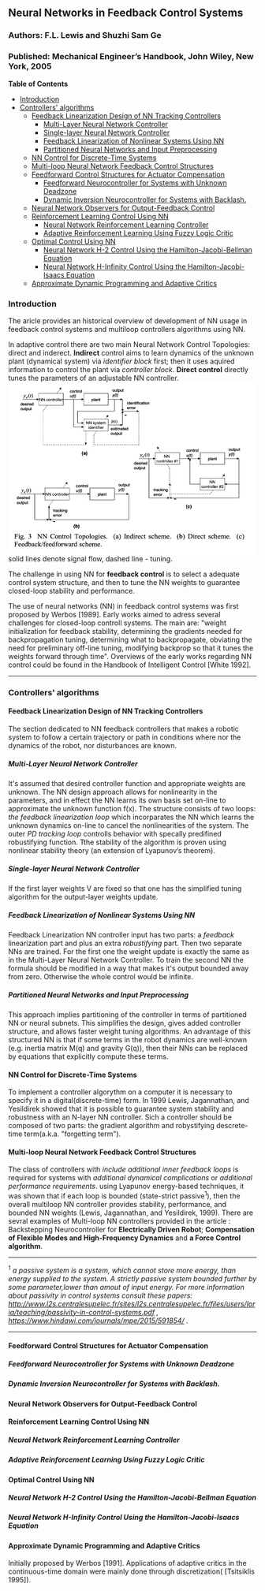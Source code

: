 
 ## __Neural Networks in Feedback Control Systems__
 ### Authors: F.L. Lewis and Shuzhi Sam Ge
 ### Published: Mechanical Engineer’s Handbook, John Wiley, New York, 2005


<!-- START doctoc generated TOC please keep comment here to allow auto update -->
<!-- DON'T EDIT THIS SECTION, INSTEAD RE-RUN doctoc TO UPDATE -->
**Table of Contents**  

- [Introduction](#introduction)
- [Controllers' algorithms](#controllers-algorithms)
  - [Feedback Linearization Design of NN Tracking Controllers](#feedback-linearization-design-of-nn-tracking-controllers)
    - [Multi-Layer Neural Network Controller](#multi-layer-neural-network-controller)
    - [Single-layer Neural Network Controller](#single-layer-neural-network-controller)
    - [Feedback Linearization of Nonlinear Systems Using NN](#feedback-linearization-of-nonlinear-systems-using-nn)
    - [Partitioned Neural Networks and Input Preprocessing](#partitioned-neural-networks-and-input-preprocessing)
  - [NN Control for Discrete-Time Systems](#nn-control-for-discrete-time-systems)
  - [Multi-loop Neural Network Feedback Control Structures](#multi-loop-neural-network-feedback-control-structures)
  - [Feedforward Control Structures for Actuator Compensation](#feedforward-control-structures-for-actuator-compensation)
    - [Feedforward Neurocontroller for Systems with Unknown Deadzone](#feedforward-neurocontroller-for-systems-with-unknown-deadzone)
    - [Dynamic Inversion Neurocontroller for Systems with Backlash.](#dynamic-inversion-neurocontroller-for-systems-with-backlash)
  - [Neural Network Observers for Output-Feedback Control](#neural-network-observers-for-output-feedback-control)
  - [Reinforcement Learning Control Using NN](#reinforcement-learning-control-using-nn)
    - [Neural Network Reinforcement Learning Controller](#neural-network-reinforcement-learning-controller)
    - [Adaptive Reinforcement Learning Using Fuzzy Logic Critic](#adaptive-reinforcement-learning-using-fuzzy-logic-critic)
  - [Optimal Control Using NN](#optimal-control-using-nn)
    - [Neural Network H-2 Control Using the Hamilton-Jacobi-Bellman Equation](#neural-network-h-2-control-using-the-hamilton-jacobi-bellman-equation)
    - [Neural Network H-Infinity Control Using the Hamilton-Jacobi-Isaacs Equation](#neural-network-h-infinity-control-using-the-hamilton-jacobi-isaacs-equation)
  - [Approximate Dynamic Programming and Adaptive Critics](#approximate-dynamic-programming-and-adaptive-critics)

<!-- END doctoc generated TOC please keep comment here to allow auto update -->



### Introduction
The aricle provides an historical overview of development of NN usage in feedback control systems and multiloop controllers algorithms using NN.


In adaptive control there are two main Neural Network Control Topologies: direct and inderect. __Indirect__ control aims to learn dynamics of the unknown plant (dynamical system) via *identifier block* first; then it uses aquired information to control the plant via *controller block*. __Direct control__ directly tunes the parameters of an adjustable NN controller. 
<img src="https://github.com/neuroinfo-os/CLCML/blob/master/docs/images/dir_indir_control.png" height="350px" width="500px" align="middle" /> solid lines denote signal flow, dashed line - tuning. </p>
 
The challenge in using NN for __feedback control__ is to select a adequate control system structure, and then to tune the NN weights to guarantee closed-loop stability and performance.


The use of neural networks (NN) in feedback control systems was first proposed by Werbos [1989]. Early works aimed to adress several challenges for closed-loop controll systems. The main are: "weight initialization for feedback stability, determining the gradients needed for backpropagation tuning, determining what to backpropagate, obviating the need for preliminary off-line tuning, modifying backprop so that it tunes the weights forward through time". Overviews of the early works regarding NN control could be found in the Handbook of Intelligent Control [White 1992]. 

------------------------------------------------------------
### Controllers' algorithms

#### Feedback Linearization Design of NN Tracking Controllers
The section dedicated to  NN feedback controllers that  makes a robotic system to follow a certain trajectory or path in conditions where nor the dynamics of the robot, nor disturbances are known.

##### Multi-Layer Neural Network Controller
It's assumed that desired controller function and appropriate weights are unknown. 
The NN design approach allows for nonlinearity in the parameters, and in effect the NN learns its own basis set on-line to approximate the unknown function f(x). The structure consists of two loops: _the feedback linearization loop_ which incorparates the NN which learns  the unknown dynamics on-line to cancel the nonlinearities of the system. The outer _PD tracking loop_ controlls behavior with specally predifined robustifying function.  Tthe stability of the algorithm is proven using nonlinear stability theory (an extension of Lyapunov’s theorem).

##### Single-layer Neural Network Controller
If the first layer weights V are fixed so that one has the simplified tuning algorithm for the output-layer weights update. 

##### Feedback Linearization of Nonlinear Systems Using NN
 Feedback Linearization NN controller input has two parts: a _feedback_ linearization part and plus an extra _robustifying_ part. Then two separate NNs are trained. For the first one the weight update is exactly the same as in the Multi-Layer Neural Network Controller. To train the second NN the formula should be modified in a way that makes it's output bounded away from zero. Otherwise the whole control would be infinite. 

##### Partitioned Neural Networks and Input Preprocessing
This approach implies partitioning of the controller in terms of partitioned NN or neural subnets. This simplifies the design, gives added controller structure, and allows faster weight tuning algorithms. An advantage of this structured NN is that if some terms in the robot dynamics are well-known (e.g. inertia matrix M(q) and gravity G(q)), then their NNs can be replaced by equations that explicitly compute these terms.

#### NN Control for Discrete-Time Systems
To implement a controller algorythm on a computer it is necessary to specify it in a digital(discrete-time) form. In 1999 Lewis, Jagannathan, and Yesildirek showed that it is possible to guarantee system stability and robustness with an N-layer NN controller. Sich a controller should be composed of two parts: the gradient algorithm and robystifying descrete-time term(a.k.a. "forgetting term"). 

#### Multi-loop Neural Network Feedback Control Structures

The class of controllers with _include additional inner feedback loops_ is required for systems with _additional dynamical complications_ or _additional performance requirements_. using Lyapunov energy-based techniques, it was shown that if each loop is bounded (state-strict passive<sup>1</sup>), then the overall multiloop NN controller provides stability, performance, and bounded NN weights (Lewis, Jagannathan, and Yesildirek,  1999).
There are sevral examples of Multi-loop NN controllers provided in the article : Backstepping Neurocontroller for __Electrically Driven Robot__; __Compensation of Flexible Modes and High-Frequency Dynamics__ and __a Force Control algorithm__. 
________________________________________________________________
<sup>1</sup> _a  _passive system_ is a system, which cannot store more energy, than energy supplied to the system. A _strictly passive system_ bounded further by some parameter,lower than amout of input energy.  For more information about passivity in control systems consult these papers: http://www.l2s.centralesupelec.fr/sites/l2s.centralesupelec.fr/files/users/loria/teaching/passivity-in-control-systems.pdf ,  https://www.hindawi.com/journals/mpe/2015/591854/ ._
_______________________________________________________________


#### Feedforward Control Structures for Actuator Compensation

##### Feedforward Neurocontroller for Systems with Unknown Deadzone 
##### Dynamic Inversion Neurocontroller for Systems with Backlash.
#### Neural Network Observers for Output-Feedback Control

#### Reinforcement Learning Control Using NN

##### Neural Network Reinforcement Learning Controller 
##### Adaptive Reinforcement Learning Using Fuzzy Logic Critic

#### Optimal Control Using NN
##### Neural Network H-2 Control Using the Hamilton-Jacobi-Bellman Equation 
##### Neural Network H-Infinity Control Using the Hamilton-Jacobi-Isaacs Equation

#### Approximate Dynamic Programming and Adaptive Critics
Initially proposed by Werbos [1991]. Applications of adaptive critics in the continuous-time domain were mainly done through discretization( [Tsitsiklis 1995]). 

